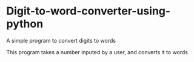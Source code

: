 # Digit-to-word-converter-using-python
A simple program to convert digits to words

This program takes a number inputed by a user, and converts it to words
